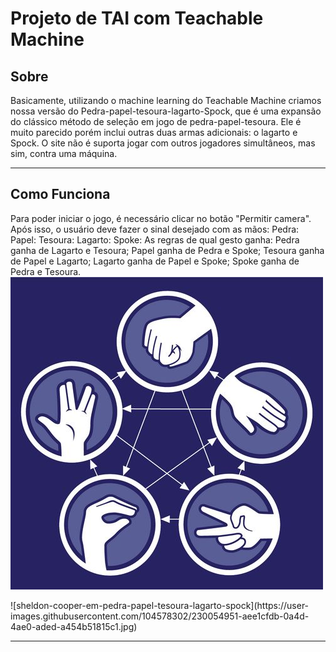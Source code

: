 <h1>Projeto de TAI com Teachable Machine</h1>

<h2>Sobre</h2>
<p>Basicamente, utilizando o machine learning do Teachable Machine criamos nossa versão do Pedra-papel-tesoura-lagarto-Spock, que é uma expansão do clássico método de seleção em jogo de pedra-papel-tesoura. Ele é muito parecido porém inclui outras duas armas adicionais: o lagarto e Spock.
O site não é suporta jogar com outros jogadores simultâneos, mas sim, contra uma máquina.<p>
<hr>

<h2>Como Funciona</h2>
<p>Para poder iniciar o jogo, é necessário clicar no botão "Permitir camera". Após isso, o usuário deve fazer o sinal desejado com as mãos:
Pedra:
Papel:
Tesoura:
Lagarto:
Spoke: 
As regras de qual gesto ganha:
Pedra ganha de Lagarto e Tesoura;
Papel ganha de Pedra e Spoke;
Tesoura ganha de Papel e Lagarto;
Lagarto ganha de Papel e Spoke;
Spoke ganha de Pedra e Tesoura.
<img src="img.jpg">
</p>
![sheldon-cooper-em-pedra-papel-tesoura-lagarto-spock](https://user-images.githubusercontent.com/104578302/230054951-aee1cfdb-0a4d-4ae0-aded-a454b51815c1.jpg)
<hr>
